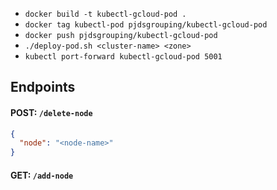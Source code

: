 - `docker build -t kubectl-gcloud-pod .`
- `docker tag kubectl-pod pjdsgrouping/kubectl-gcloud-pod`
- `docker push pjdsgrouping/kubectl-gcloud-pod`
- `./deploy-pod.sh <cluster-name> <zone>`
- `kubectl port-forward kubectl-gcloud-pod 5001`

## Endpoints

#### POST: ```/delete-node```

```json
{
  "node": "<node-name>"
}
```

#### GET: ```/add-node```
